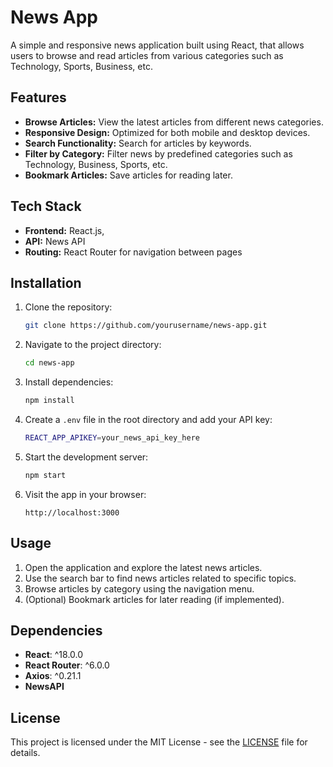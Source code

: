 # News App

A simple and responsive news application built using React, that allows users to browse and read articles from various categories such as Technology, Sports, Business, etc.

## Features

- **Browse Articles:** View the latest articles from different news categories.
- **Responsive Design:** Optimized for both mobile and desktop devices.
- **Search Functionality:** Search for articles by keywords.
- **Filter by Category:** Filter news by predefined categories such as Technology, Business, Sports, etc.
- **Bookmark Articles:** Save articles for reading later.

## Tech Stack

- **Frontend:** React.js,
- **API:** News API 
- **Routing:** React Router for navigation between pages

## Installation

1. Clone the repository:
    ```bash
    git clone https://github.com/yourusername/news-app.git
    ```

2. Navigate to the project directory:
    ```bash
    cd news-app
    ```

3. Install dependencies:
    ```bash
    npm install
    ```

4. Create a `.env` file in the root directory and add your API key:
    ```bash
    REACT_APP_APIKEY=your_news_api_key_here
    ```

5. Start the development server:
    ```bash
    npm start
    ```

6. Visit the app in your browser:
    ```
    http://localhost:3000
    ```


## Usage

1. Open the application and explore the latest news articles.
2. Use the search bar to find news articles related to specific topics.
3. Browse articles by category using the navigation menu.
4. (Optional) Bookmark articles for later reading (if implemented).

## Dependencies

- **React**: ^18.0.0
- **React Router**: ^6.0.0
- **Axios**: ^0.21.1
- **NewsAPI** 

## License

This project is licensed under the MIT License - see the [LICENSE](LICENSE) file for details.

